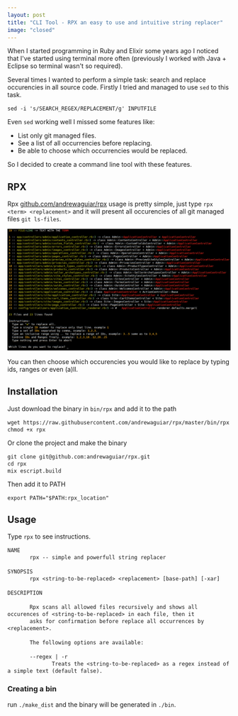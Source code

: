 ```yaml
---
layout: post
title: "CLI Tool - RPX an easy to use and intuitive string replacer"
image: "closed"
---
```


When I started programming in Ruby and Elixir some years ago I noticed that I've started using terminal more often
(previously I worked with Java + Eclipse so terminal wasn't so required).

Several times I wanted to perform a simple task: search and replace occurencies in all source code. Firstly I
tried and managed to use `sed` to this task.

```
sed -i 's/SEARCH_REGEX/REPLACEMENT/g' INPUTFILE
```

Even `sed` working well I missed some features like:

  - List only git managed files.
  - See a list of all occurrencies before replacing.
  - Be able to choose which occurrencies would be replaced.

So I decided to create a command line tool with these features.

## RPX

Rpx [github.com/andrewaguiar/rpx](https://github.com/andrewaguiar/rpx) usage is pretty simple, just type `rpx <term> <replacement>` and it will present all occurencies of all git managed
files `git ls-files`.

![rpx usage output with terms matched preview](/public/images/posts/rpx-preview.png)

You can then choose which occurencies you would like to replace by typing ids, ranges or even (a)ll.

## Installation

Just download the binary in `bin/rpx` and add it to the path

```shell
wget https://raw.githubusercontent.com/andrewaguiar/rpx/master/bin/rpx
chmod +x rpx
```

Or clone the project and make the binary

```shell
git clone git@github.com:andrewaguiar/rpx.git
cd rpx
mix escript.build
```

Then add it to PATH

```shell
export PATH="$PATH:rpx_location"
```

## Usage

Type `rpx` to see instructions.

```shell
NAME
       rpx -- simple and powerfull string replacer

SYNOPSIS
       rpx <string-to-be-replaced> <replacement> [base-path] [-xar]

DESCRIPTION

       Rpx scans all allowed files recursively and shows all occurences of <string-to-be-replaced> in each file, then it
       asks for confirmation before replace all occurrences by <replacement>.

       The following options are available:

       --regex | -r
              Treats the <string-to-be-replaced> as a regex instead of a simple text (default false).
```

### Creating a bin

run `./make_dist` and the binary will be generated in `./bin`.
